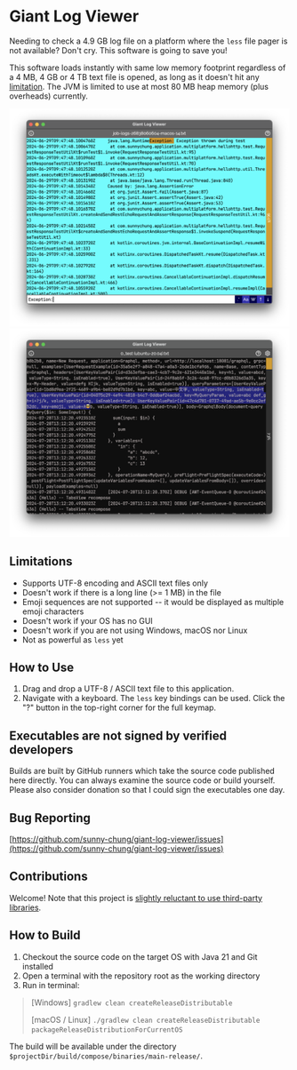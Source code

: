 # Giant Log Viewer

Needing to check a 4.9 GB log file on a platform where the `less` file pager is not available? Don't cry. This software is going to save you!

This software loads instantly with same low memory footprint regardless of a 4 MB, 4 GB or 4 TB text file is opened, as long as it doesn't hit any [limitation](#limitations). The JVM is limited to use at most 80 MB heap memory (plus overheads) currently.

![Screenshot](doc/media/screenshot-viewer.png)
![Screenshot](doc/media/screenshot-viewer-dark.png)

## Limitations
- Supports UTF-8 encoding and ASCII text files only
- Doesn't work if there is a long line (>= 1 MB) in the file
- Emoji sequences are not supported -- it would be displayed as multiple emoji characters
- Doesn't work if your OS has no GUI
- Doesn't work if you are not using Windows, macOS nor Linux
- Not as powerful as `less` yet

## How to Use

1. Drag and drop a UTF-8 / ASCII text file to this application.
2. Navigate with a keyboard. The `less` key bindings can be used. Click the "?" button in the top-right corner for the full keymap.

## Executables are not signed by verified developers

Builds are built by GitHub runners which take the source code published here directly. You can always examine the source code or build yourself. Please also consider donation so that I could sign the executables one day.

## Bug Reporting

[https://github.com/sunny-chung/giant-log-viewer/issues](https://github.com/sunny-chung/giant-log-viewer/issues)

## Contributions

Welcome! Note that this project is [slightly reluctant to use third-party libraries](build.gradle.kts).

## How to Build

1. Checkout the source code on the target OS with Java 21 and Git installed
2. Open a terminal with the repository root as the working directory
3. Run in terminal:

> [Windows] `gradlew clean createReleaseDistributable`
> 
> [macOS / Linux] `./gradlew clean createReleaseDistributable packageReleaseDistributionForCurrentOS`

The build will be available under the directory `$projectDir/build/compose/binaries/main-release/`.
